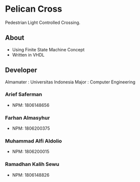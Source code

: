 # Pelican Cross
Pedestrian Light Controlled Crossing.


## About
- Using Finite State Machine Concept
- Written in VHDL

## Developer
Almamater : Universitas Indonesia
Major : Computer Engineering
### Arief Saferman
- NPM: 1806148656
### Farhan Almasyhur
- NPM: 1806200375
### Muhammad Alfi Aldolio
- NPM: 1806200015
### Ramadhan Kalih Sewu
- NPM: 1806148826
